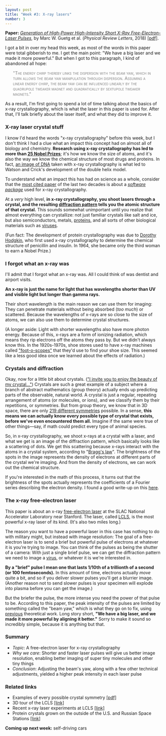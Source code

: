 ```yaml
---
layout: post
title: "Week #3: X-ray lasers"
number: 3
---
```


__Paper:__ [_Generation of High-Power High-Intensity Short X-Ray Free-Electron-Laser Pulses_](https://doi.org/10.1103/PhysRevLett.120.014801), by Marc W. Guetg et al. (_Physical Review Letters_, 2018) [[pdf]](http://sci-hub.tw/10.1103/PhysRevLett.120.014801).

I got a bit in over my head this week, as most of the words in this paper were total gibberish to me. I get the main point: "We have a big laser and we made it more powerful." But when I got to this paragraph, I kind of abandoned all hope:

<p style="color: #808080; font-variant: small-caps; margin-left: 5%; margin-right: 5%;">"The energy chirp thereby links the dispersion with the beam yaw, which in turn allows the beam yaw manipulation through dispersion. Assuming a linear energy chirp, the beam yaw can be influenced linearly by the quadrupole tweaker magnet and quadratically by sextupole tweaker magnets."</p>

As a result, I'm first going to spend a lot of time talking about the basics of x-ray crystallography, which is what the laser in this paper is used for. After that, I'll talk briefly about the laser itself, and what they did to improve it.

### X-ray laser crystal stuff

I know I'd heard the words "x-ray crystallography" before this week, but I don't think I had a clue what an impact this concept had on almost all of biology and chemistry. __Research using x-ray crystallography has led to more than [25 Nobel Prizes](https://en.wikipedia.org/wiki/X-ray_crystallography#Nobel_Prizes_involving_X-ray_crystallography)__; it's how we know the size of atoms, and it's also the way we know the chemical structure of most drugs and proteins. In fact, [an image of DNA](https://en.wikipedia.org/wiki/Photo_51) taken with x-ray crystallography is what led to Watson and Crick's development of the double helix model.

To understand what an impact this has had on science as a whole, consider that the [most cited paper](https://www.nature.com/news/the-top-100-papers-1.16224#/alternative) of the last two decades is about a [_software package_](http://scripts.iucr.org/cgi-bin/paper?S0108767307043930) used for x-ray crystallography.

At a _very_ high level, __in x-ray crystallography, you shoot lasers through a crystal, and the resulting [diffraction pattern](https://en.wikipedia.org/wiki/X-ray#/media/File:X-ray_diffraction_pattern_3clpro.jpg) tells you the atomic structure of that crystal.__ This sounds somewhat unimportant until you realize that almost everything can crystallize: not just familiar crystals like salt and ice, but also semiconductors, metals, [proteins](https://en.wikipedia.org/wiki/Protein_crystallization), and all sorts of other biological materials such as [viruses](https://www.ncbi.nlm.nih.gov/pubmed/23737050).

(Fun fact: The development of protein crystallography was due to [Dorothy Hodgkin](https://en.wikipedia.org/wiki/Dorothy_Hodgkin), who first used x-ray crystallography to determine the chemical structure of penicillin and insulin. In 1964, she became only the third woman to earn a Nobel Prize.)

### I forgot what an x-ray was

I'll admit that I forgot what an x-ray was. All I could think of was dentist and airport visits.

__An x-ray is just the name for light that has wavelengths shorter than UV and visible light but longer than gamma rays.__

Their short wavelength is the main reason we can use them for imaging: They can penetrate materials without being absorbed (*too much*) or scattered. Because the wavelengths of x-rays are so close to the size of atoms, we can also use them to determine crystal structures. 

(A longer aside: Light with shorter wavelengths also have more photon energy. Because of this, x-rays are a form of ionizing radiation, which means they rip electrons off the atoms they pass by. But we didn't always know this. In the 1920s-1970s, shoe stores used to have x-ray machines called ["foot-o-scopes"](https://en.wikipedia.org/wiki/Shoe-fitting_fluoroscope) that they'd use to find your shoe size. This seemed like a less good idea once we learned about the effects of radiation.)

### Crystals and diffraction

Okay, now for a little bit about crystals. (["I invite you to enjoy the beauty of my crystal..."](https://youtu.be/eIAkWaQi0AE?t=6m05s)) Crystals are such a great example of a subject where a branch of abstract mathematics (group theory) actually ends up predicting parts of the observable, natural world. A crystal is just a regular, repeating arrangement of atoms (or molecules, or ions), and we classify them by their repetitions, or symmetries. But from group theory, we know that in 3D space, there are only [219 different symmetries](https://en.wikipedia.org/wiki/Space_group) possible. In a sense, __this means we can actually know every possible type of crystal that exists, before we've even encountered them all.__ Imagine if the same were true of other things&mdash;say, if math could predict every type of animal species.

So, in x-ray crystallography, we shoot x-rays at a crystal with a laser, and what we get is an image of the diffraction pattern, which basically looks like a scattering of dots. We get this scattering because x-rays interact with the atoms in a crystal system, according to "[Bragg's law](https://en.wikipedia.org/wiki/Bragg%27s_law)". The brightness of the spots in the image represents the density of electrons at different parts of the crystal we're imaging. And from the density of electrons, we can work out the chemical structure.

If you're interested in the math of this process, it turns out that the brightness of the spots actually represents the coefficients of a Fourier series describing the electron density. I found a good write-up on this [here](http://www.ams.org/samplings/feature-column/fc-2011-10).

### The x-ray free-electron laser

This paper is about an x-ray [free-electron laser](https://en.wikipedia.org/wiki/Free-electron_laser) at the SLAC National Accelerator Laboratory near Stanford. The laser, called [LCLS](https://lcls.slac.stanford.edu/overview), is the most powerful x-ray laser of its kind. (It's also two miles long.)

The reason you want to have a powerful laser in this case has nothing to do with military might, but instead with image resolution: The goal of a free-electron laser is to send a brief but powerful pulse of electrons at whatever it is you're trying to image. You can think of the pulses as being the shutter of a camera: With just a single brief pulse, we can get the diffraction pattern we need to image a [virus](https://www.ncbi.nlm.nih.gov/pmc/articles/PMC4038304/), or whatever it is we're interested in.

__By a "brief" pulse I mean one that lasts 1/10th of a trillionth of a second (or 100 femtoseconds).__ In this amount of time, electrons actually _move_ quite a bit, and so if you deliver slower pulses you'll get a blurrier image. (Another reason not to send slower pulses is your specimen will explode into plasma before you can get the image.)

But the briefer the pulse, the more intense you need the power of that pulse to be. According to this paper, the peak intensity of the pulses are limited by something called the "beam yaw," which is what they go on to fix, using [previous](https://journals.aps.org/prab/abstract/10.1103/PhysRevSTAB.18.030701) theoretical work. Long story short, __"We have a big laser, and we made it more powerful by aligning it better."__ Sorry to make it sound so incredibly simple, because it is anything but that.

### Summary

- _Topic_: A free-electron laser for x-ray crystallography
- _Why we care_: Shorter and faster laser pulses will give us better image resolution, enabling better imaging of super tiny molecules and other tiny things
- _Conclusion_: Adjusting the beam's yaw, along with a few other technical adjustments, yielded a higher peak intensity in each laser pulse

### Related links

- Examples of every possible crystal symmetry [[pdf]](https://crystalsymmetry.files.wordpress.com/2014/11/poster_230_the_space_group_list_project_230_dina0_c.pdf)
- 3D tour of the LCLS [[link]](https://my.matterport.com/show/?m=YudBtDqUACB)
- Recent x-ray laser experiments at LCLS [[link]](https://twitter.com/i/moments/939194817594122245)
- Protein crystals grown on the outside of the U.S. and Russian Space Stations [[link]](https://en.wikipedia.org/wiki/File:Protein_crystals_grown_in_space.jpg)

__Coming up next week:__ self-driving cars
